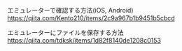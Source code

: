 エミュレーターで確認する方法(iOS, Android)  
https://qiita.com/Kento210/items/2c9a967b1b9451b5cbcd  

エミュレーターにファイルを保存する方法  
https://qiita.com/tdksk/items/1d82f8140de1208c0153  
